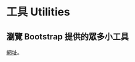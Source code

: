 # 工具 Utilities

## 瀏覽 Bootstrap 提供的眾多小工具

[網址](https://getbootstrap.com/docs/4.3/utilities/borders/)。


